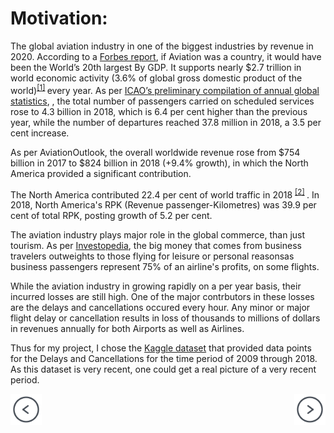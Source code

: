 
# Motivation:

The global aviation industry in one of the biggest industries by revenue in 2020. 
According to a <a href="https://www.forbes.com/sites/jamesasquith/2020/04/06/if-aviation-was-a-country-it-would-be-the-worlds-20th-largest-by-gdp/#75a00acde5b5" target="_blank">Forbes report</a>, 
if Aviation was a country, it would have been the World’s 20th largest By GDP. 
It supports nearly $2.7 trillion in world economic activity (3.6% of global gross domestic product of the world)<sup>[[1]](https://aviationbenefits.org/economic-growth/adding-value-to-the-economy/) </sup> every year. 
As per 
<a href="https://www.icao.int/annual-report-2018/Pages/the-world-of-air-transport-in-2018.aspx" target="_blank">ICAO’s preliminary compilation of annual global statistics</a>,
, the total number of passengers carried on scheduled services rose to 4.3 billion in 2018, 
which is 6.4 per cent higher than the previous year, while the number of departures reached 37.8 million 
in 2018, a 3.5 per cent increase.

As per AviationOutlook, the overall worldwide revenue rose from $754 billion 
in 2017 to $824 billion in 2018 (+9.4% growth), in which the North America provided a
significant contribution.

The North America contributed 22.4 per cent of world traffic in 2018
<sup>[[2]](https://aviationbenefits.org/economic-growth/adding-value-to-the-economy/) </sup>.
In 2018, North America's RPK (Revenue passenger-Kilometres) was 39.9 per cent of total RPK, posting growth of 5.2 per cent.
 
The aviation industry plays major role in the global commerce, than just tourism. As per <a href="(https://www.investopedia.com/ask/answers/041315/how-much-revenue-airline-industry-comes-business-travelers-compared-leisure-travelers.asp">Investopedia</a>,
the big money that comes from business travelers outweights to those flying for leisure or personal reasonsas business passengers represent 75% of an airline's profits, on some flights.

While the aviation industry in growing rapidly on a per year basis, their incurred losses are still high. 
One of the major contrbutors in these losses are the delays and cancellations occured every hour. 
Any minor or major flight delay or cancellation results in loss of thousands to 
millions of dollars in revenues annually for both Airports as well as Airlines. 

Thus for my project, I chose the [Kaggle dataset](https://www.kaggle.com) 
that provided data points for the Delays and Cancellations for the time period of 
2009 through 2018. As this dataset is very recent, one could get a real picture of 
a very recent period.

<div class="parent" style="display: inline-block;width: 100%;">
    <div class="header3" style="display: inline;float: left;width: 50%;">
        <a href="about"><img src="images/prev-page.png" style="max-width: 50px"></a>
    </div>
    <div style="text-align: right;display: inline;cursor:pointer;float: right;right: -6px;" align="right"> 
        <a href="about"><img src="images/next-page.png" style="max-width: 50px"></a>
    </div>
</div>